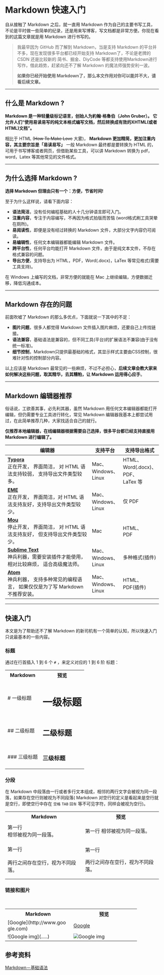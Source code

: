 # Markdown 快速入门

自从接触了 Markdown 之后，就一直用 Markdown 作为自己的主要书写工具，不论是平时做一些简单的纪录，还是用来写博客，写文档都是非常方便。你现在看到的这篇文章就是用 Markdown 进行书写的。

> 我最早因为 GitHub 而了解到 Markdown，当是支持 Markdown 的平台并不多，现在发现很多平台都已经开始支持 Markdown了，不论是老牌的 CSDN 还是比较新的 简书、掘金、DiyCode 等都支持使用Markdown进行写作，借此趋势，赶紧向还不了解 Markdown 的魔法师强势安利一波。
>
> **如果你已经开始使用 Markdown了，那么本文作用对你可以能并不大，请看后续文章。**



****

## 什么是 Markdown ?

**Markdown 是一种轻量级标记语言，创始人为約翰·格魯伯（John Gruber）。 它允许人们“使用易读易写的纯文本格式编写文档，然后转换成有效的XHTML(或者HTML)文档”。**

相比于 HTML (~~How To Make Love~~ 大雾)， **Markdown 更加精简，更加注重内容，其主要宗旨是「易读易写」** 一般 Markdown 最终都是要转换为 HTML 的，可用于书写博客或者网页，但借助某些工具，可以讲 Markdown 转换为 pdf，word，Latex 等其他常见的文件格式。



****

## 为什么选择 Markdown ?

**选择 Markdown 但理由只有一个：方便，节省时间!**

至于为什么这样说，请看下面内容：

* **语法简洁**，没有任何编程基础的人十几分钟语言即可入门。
* **注重内容**，专注于内容编写，不再因为格式拍版而苦恼 (word格式刷工具哭晕在厕所)。
* **易阅读性**，即便是没有经过转换的 Markdown 文件，大部分文字内容仍可阅读。
* **易编辑性**，任何文本编辑器都能编辑 Markdown 文件。
* **跨平台性**，任何平台均能打开 Markdown 文件，由于是纯文本文件，不存在格式兼容的问题。
* **导出方便**，支持导出为 HTML，PDF，Word(.docx)，LaTex 等常见格式(需要工具支持)。

在 Windows 上编写的文档，非常方便的就能在 Mac 上继续编辑，方便数据迁移，降低沟通成本。



****

## Markdown 存在的问题

前面吹嘘了 Markdown 的那么多优点，下面就说一下其中的不足：

* **图片问题**，很多人都觉得 Markdown 文件插入图片麻烦，还要自己上传找链接。
* **语法兼容**，基础语法是兼容的，但不同工具(平台)的扩展语法不兼容(由于没有统一标准)。
* **细节控制**，Markdown只提供最基础的格式，其显示样式主要由CSS控制，很难针对性的控制部分内容。

以上应该是 Markdown 最常见的一些麻烦，不过不必担心，**后续文章会教大家来如何解决这些问题，取其精华，去其糟粕，让 Markdown 运用得心应手**。

****

## Markdown 编辑器推荐

俗话说，工欲善其事，必先利其器，虽然 Markdown 用任何文本编辑器都能打开编辑，但仍需要专业工具进行转化，常见 Markdown 编辑器我基本上都尝试用过，在此简单推荐几种，大家找适合自己的就行。

**仅推荐本地编辑器，在线编辑器根据需要自己选择，很多平台都已经支持直接用 Markdown 进行编辑了。**

| 编辑器                                      | 支持平台                        | 支持导出格式                                   |
| ---------------------------------------- | --------------------------- | ---------------------------------------- |
| [**Typora**](http://www.typora.io/) <br/> 正在开发， 界面简洁， 对 HTML 语法支持较弱， 支持导出文件类型较多。 | Mac、<br> Windows、<br> Linux | HTML、 <br>Word(.docx)、 <br>PDF、 <br>LaTex 等 |
| [**EME**](https://eme.moe/) <br/> 正在开发， 界面简洁，对 HTML 语法支持友好，支持导出文件类型较少。 | Mac、 <br>Windows、 <br>Linux | 仅 PDF                                    |
| [**Mou**](http://25.io/mou/) <br/> 停止开发， 界面简洁， 对 HTML 语法支持友好， 但支持导出文件类型较少。 | Mac                         | HTML、 <br>PDF                            |
| [**Sublime Text**](http://www.sublimetext.com/3) <br/> 神兵利器，需要安装插件才能使用， 相对比较麻烦， 适合高级魔法师。 | Mac、 <br>Windows、 <br>Linux | 多种格式(插件)                                 |
| [**Atom**](https://atom.io/) <br/> 神兵利器， 支持多种常见的编程语言， 如果仅仅是为了写 Markdown 不推荐安装。 | Mac、 <br>Windows、 <br>Linux | HTML、 <br>PDF(插件)                        |

****

## 快速入门

本文是为了帮助还不了解 Markdown 的新司机有一个简单的认知，所以快速入门只说最基本的一些内容。



### 标题

通过在行首插入 1 到 6 个 `#` ，来定义对应的 1 到 6 阶 标题：

<table>
    <tr>
      <th>Markdown</th>
      <th>预览</th>
    </tr>
  <tr>
    <td># 一级标题</td>
    <td><h1>一级标题</h1></td>
  </tr>
  <tr>
    <td>## 二级标题</td>
    <td><h2>二级标题</h2></td>
  </tr>
  <tr>
    <td>### 三级标题</td>
    <td><h3>三级标题</h3></td>
  </tr>
</table>



### 分段

在 Markdown 中段落由一行或者多行文本组成，相邻的两行文字会被视为同一段落，如果存在空行则被视为不同段落( Markdown 对空行的定义是看起来是空行就是空行，即使空行中存在 `空格` `TAB` `回车` 等不可见字符，同样会被视为空行)。

<table>
    <tr>
      <th>Markdown</th>
      <th>预览</th>
    </tr>
    <tr>
      <td>
      第一行<br/>
      相邻被视为同一段落。
      </td>
      <td>
        <p>
        第一行 相邻被视为同一段落。
        </p>
      </td>
    </tr>
    <tr>
      <td>
      第一行<br/>
      <br/>
      两行之间存在空行，视为不同段落。
      </td>
      <td>
        <p>
        第一行
        </p>
        <p>
        两行之间存在空行，视为不同段落。
        </p>
      </td>
    </tr>
</table>



### 链接和图片

<table style="word-break:break-all;">
    <tr>
      <th width="200">Markdown</th>
      <th width="200">预览</th>
    </tr>
  <tr>
    <td>[Google](http://www.google.com)</td>
    <td><a href="http://www.google.com" target="_blank">Google</a></td>
  </tr>
  <tr class="alternate">
    <td>![Google img](.....)</td>
    <td><img src="https://timgsa.baidu.com/timg?image&quality=80&size=b9999_10000&sec=1497577003&di=e7760eaf5fed16346d92ee15c738c1d9&imgtype=jpg&er=1&src=http%3A%2F%2Fwww.16fafa.cn%2Ffile%2Fupload%2F201512%2F15%2F11-43-45-65-1.jpg" alt="Google img" /></td>
  </tr>
</table>

## 参考资料

[Markdown－基础语法](http://www.markdown.cn/)


